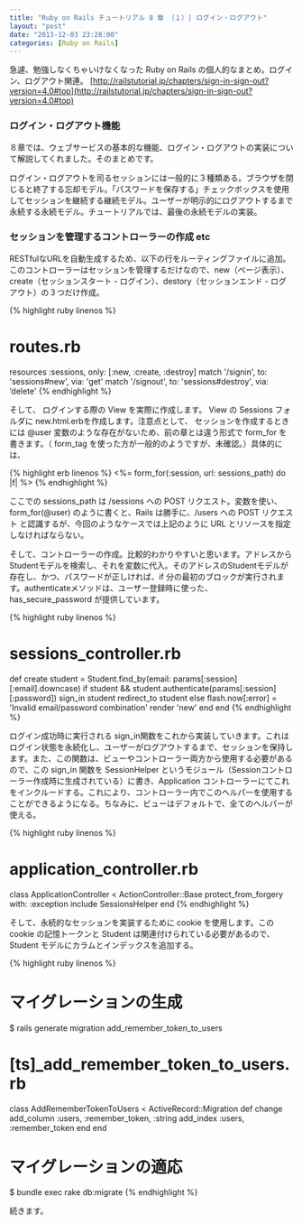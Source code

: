 ```yaml
---
title: "Ruby on Rails チュートリアル 8 章 （１）| ログイン・ログアウト"
layout: "post"
date: "2013-12-03 23:28:00"
categories: [Ruby on Rails]
---
```


急遽、勉強しなくちゃいけなくなった Ruby on Rails の個人的なまとめ。ログイン、ログアウト関連。
[http://railstutorial.jp/chapters/sign-in-sign-out?version=4.0#top](http://railstutorial.jp/chapters/sign-in-sign-out?version=4.0#top)

### ログイン・ログアウト機能

８章では、ウェブサービスの基本的な機能、ログイン・ログアウトの実装について解説してくれました。そのまとめです。

ログイン・ログアウトを司るセッションには一般的に３種類ある。ブラウザを閉じると終了する忘却モデル。「パスワードを保存する」チェックボックスを使用してセッションを継続する継続モデル。ユーザーが明示的にログアウトするまで永続する永続モデル。チュートリアルでは、最後の永続モデルの実装。

### セッションを管理するコントローラーの作成 etc

RESTfulなURLを自動生成するため、以下の行をルーティングファイルに追加。このコントローラーはセッションを管理するだけなので、new（ページ表示）、create（セッションスタート - ログイン）、destory（セッションエンド - ログアウト）の３つだけ作成。

{% highlight ruby linenos %}
# routes.rb
resources :sessions, only: [:new, :create, :destroy]
match '/signin',  to: 'sessions#new',  via: 'get'
match '/signout', to: 'sessions#destroy',   via: ‘delete'
{% endhighlight %}

そして、 ログインする際の View を実際に作成します。 View の Sessions フォルダに new.html.erbを作成します。注意点として、 セッションを作成するときには @user 変数のような存在がないため、前の章とは違う形式で form_for を書きます。（ form_tag を使った方が一般的のようですが、未確認。）具体的には、

{% highlight erb linenos %}
<%= form_for(:session, url: sessions_path) do |f| %>
{% endhighlight %}

ここでの sessions_path は /sessions への POST リクエスト。変数を使い、 form_for(@user) のように書くと、Rails は勝手に、/users への POST リクエスト と認識するが、今回のようなケースでは上記のように URL とリソースを指定しなければならない。

そして、コントローラーの作成。比較的わかりやすいと思います。アドレスから Studentモデルを検索し、それを変数に代入。そのアドレスのStudentモデルが存在し、かつ、パスワードが正しければ、if 分の最初のブロックが実行されます。authenticateメソッドは、ユーザー登録時に使った、has_secure_password が提供しています。

{% highlight ruby linenos %}
# sessions_controller.rb
def create
  student = Student.find_by(email: params[:session][:email].downcase)
  if student && student.authenticate(params[:session][:password])
    sign_in student
    redirect_to student
  else
    flash.now[:error] = 'Invalid email/password combination'
    render 'new'
  end
end
{% endhighlight %}

ログイン成功時に実行される sign_in関数をこれから実装していきます。これはログイン状態を永続化し、ユーザーがログアウトするまで、セッションを保持します。また、この関数は、ビューやコントローラー両方から使用する必要があるので、この sign_in 関数を SessionHelper というモジュール（Sessionコントローラー作成時に生成されている）に書き、Application コントローラーにてこれをインクルードする。これにより、コントローラー内でこのヘルパーを使用することができるようになる。ちなみに、ビューはデフォルトで、全てのヘルパーが使える。

{% highlight ruby linenos %}
# application_controller.rb
class ApplicationController < ActionController::Base
  protect_from_forgery with: :exception
  include SessionsHelper
end
{% endhighlight %}

そして、永続的なセッションを実装するために cookie を使用します。この cookie の記憶トークンと Student は関連付けられている必要があるので、Student モデルにカラムとインデックスを追加する。

{% highlight ruby linenos %}
# マイグレーションの生成
$ rails generate migration add_remember_token_to_users
 
# [ts]_add_remember_token_to_users.rb
class AddRememberTokenToUsers < ActiveRecord::Migration
  def change
    add_column :users, :remember_token, :string
    add_index  :users, :remember_token
  end
end
 
# マイグレーションの適応
$ bundle exec rake db:migrate
{% endhighlight %}

続きます。